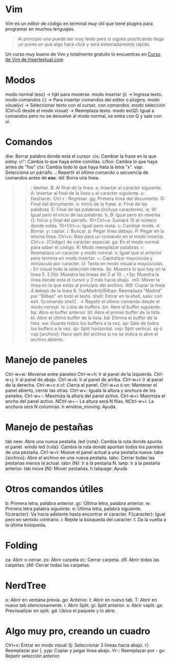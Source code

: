 # Vim

Vim es un editor de código en terminal muy útil que tiene plugins para programar en muchos lenguajes.

> Al principio uno puede ser muy lento pero si sigues practicando llega un punto en que algo hace click y será extemadamente rápido.

Un curso muy bueno de Vim y totalmente gratuito lo encuentras en [Curso de Vim de hipertextual.com](https://hipertextual.com/archivo/tag/curso-de-vim/)

# Modos

modo normal (esc) -> hjkl para moverse.
modo insertar (i) -> Ingresa texto.
modo comandos (:) -> Para insertar comandos del editor o plugins.
modo visual(v) -> Seleccionar texto con el cursor, con comandos.
modo selección (Ctrl+G desde el modo visual) -> Reemplaza texto.
modo ex(Q): Igual a comandos pero no se devuelve al modo normal, se entra con Q y sale con ui.

# Comandos
diw: Borrar palabra donde está el cursor.
cis: Cambiar la frase en la que estoy.
ci": Cambia lo que haya entre comillas.
c/foo: Cambia lo que haya antes de "foo"
ctx: Cambia todo lo que haya hata la letra "x".
vap: Selecciona un párrafo.
.: Repertir el último comando o secuencia de comandos antes de **esc**.
dd: Borra una línea.
>>: Identar.
$: Al final de la línea.
a: Insertar al caracter siguiente.
A: Insertar al final de la línea y al caracter siguiente.
u: Deshacer.
Ctrl-r : Regresar.
gg: Primera línea del documento.
G: Final del documento.
o: Inicio de la frase.
e: Final de las palabras.
E: Final de las palabras (incluye caracteres).
w, W: Igual pero el inicio de las palabras.
b, B: Igual pero en reversa.
{}: Inicio y final del párrafo.
10+Ctrl+a: Sumará 10 al número donde estás.
10+Ctrl+x: Igual pero resta.
c: Cambiar modo.
d: Borrar.
y: copiar.
/: Buscar.
p: Pegar línea debajo.
P: Pegar en la misma línea.
Ctrl+o: Bala para un comando en el modo insertar.
Ctrl+v: {Código} de carácter especial.
ga: En el modo normal para saber el código.
R: Modo reemplazar palabras.
r: Reemplaza un caracter y modo normal.
s: Igual que el anterior pero termina en modo insertar.
~: Capitalizar mayúscula y minúscula por caracter.
U: Texto en modo visual a mayúsculas.
>: En visual toda la selección identa.
5p: Muestra lo que hay en la línea 5.
2,10p: Muestra las líneas del 2 al 10.
.,+3p: Muestra la línea donde está el cursor y 3 más hacia abajo.
.m0: Mover la línea en la que estás al principio del archivo.
4t9: Copiar la línea 4 debajo de la línea 9.
%s/Madrid/Bilbao: Reemplaza "Madrid" por "Bilbao" en todo el texto.
shell: Entrar en la shell, salor con exit.
![comando shell]
: -> Repetir el último comando desde el modo normal.
ls: Lista de buffers.
bn: Abre el buffer siguiente.
bp: Abre el buffer anterior.
bf: Abre el primer buffer de la lista.
bl: Abre el último buffer de la lista.
bd: Elimina el buffer de la lista.
wa: Guarda todos los buffers a la vez.
qa: Sale de todos los buffers a la vez.
sp: Split horizontal.
vsp: Split vertical.
sp ó vsp [archivo]: Hace split del archivo si no se indica si abre el archivo abierto.

# Manejo de paneles

Ctrl-w+w: Moverse entre paneles
Ctrl-w+h: Ir al panel de la izquierda.
Ctrl-w+j: Ir al panel de abajo.
Ctrl-w+k: Ir al panel de arriba.
Ctrl-w+l: Ir al panel de la derecha.
Ctrl-w+c ó cl: Cierra el panel.
Ctrl-w+o ó on: Mantener el panel abierto, cerrar las otras.
Ctrl-w+: Iguala la altura y anchura de los paneles.
Ctrl-w+-: Maximiza la altura del panel activo.
Ctrl-w+i: Maximiza el ancho del panel activo.
NCtrl-w+-: La altura será N filas.
NCtrl-w+i: La anchura será N columnas.
h window_moving: Ayuda.

# Manejo de pestañas
tab new: Abre una nueva pestaña.
led {ruta}: Cambia la ruta donde apunta el panel.
windo led {ruta}: Cambia la ruta donde apuntan todos los paneles de una pestaña.
Ctrl-w+t: Mueve el panel actual a una pestaña nueva.
tabe {archivo}: Abre el archivo en una nueva pestaña.
tabc: Cerrar todas las pestañas menos la actual.
tabn {N}: Ir a la pestaña N.
tanp: Ir a la pestaña anterior.
tab move [N]: Mover pestañas.
h tabpage: Ayuda

# Otros comandos útiles
b: Primera letra, palabra anterior.
gc: Última letra, palabra anterior.
w: Primera letra palabra siguiente.
e: Última letra, palabra siguiente.
f{caracter}: Va hacia adelante hasta encontrar el caracter.
F{caracter}: Igual pero en sentido contrario.
i: Repite la búsqueda del caracter.
I: Da la vuelta a la última búsqueda.

# Folding
za: Abrir o cerrar.
zo: Abrir carpeta
zc: Cerrar carpeta.
zR: Abrir todas las carpetas.
zM: Cerrar todas las carpetas.

# NerdTree
o: Abrir en ventana previa.
go: Anterior.
t: Abrir en nuevo tab.
T: Abrir en nuevo tab silenciosamente.
i: Abrir Split.
gi: Split anterior.
s: Abrir vsplit.
gs: Previsualizar en split.
gd: Ubica el paquete y lo abre.


# Algo muy pro, creando un cuadro
Ctrl+v: Entrar en modo visual
3j: Seleccionar 3 líneas hacia abajo.
r|: Reemplazar por |.
yyp: Copiar y pegar línea abajo.
Vr-: Reemplazar por -
gv: Repetir selección anterior.








